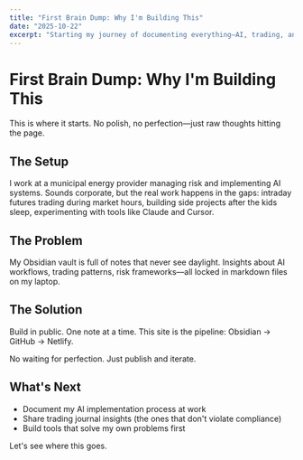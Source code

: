 ```yaml
---
title: "First Brain Dump: Why I'm Building This"
date: "2025-10-22"
excerpt: "Starting my journey of documenting everything—AI, trading, and the chaos of building in public."
---
```


# First Brain Dump: Why I'm Building This

This is where it starts. No polish, no perfection—just raw thoughts hitting the page.

## The Setup

I work at a municipal energy provider managing risk and implementing AI systems. Sounds corporate, but the real work happens in the gaps: intraday futures trading during market hours, building side projects after the kids sleep, experimenting with tools like Claude and Cursor.

## The Problem

My Obsidian vault is full of notes that never see daylight. Insights about AI workflows, trading patterns, risk frameworks—all locked in markdown files on my laptop.

## The Solution

Build in public. One note at a time. This site is the pipeline: Obsidian → GitHub → Netlify. 

No waiting for perfection. Just publish and iterate.

## What's Next

- Document my AI implementation process at work
- Share trading journal insights (the ones that don't violate compliance)
- Build tools that solve my own problems first

Let's see where this goes.

